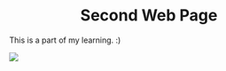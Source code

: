 <h1 align="center">Second Web Page</h1>
<p>This is a part of my learning. :) </p>

![](https://https://github.com/isibol98/Front-End-Basics/blob/main/HTML/Second_web/second.pngraw=true)